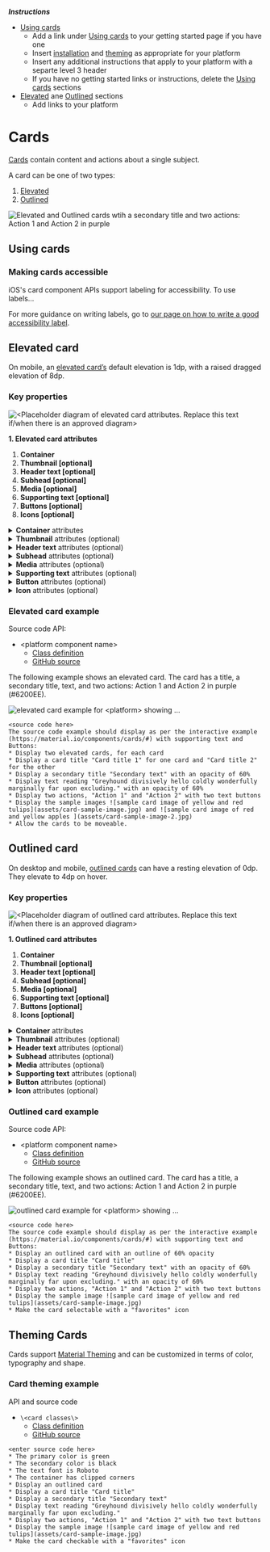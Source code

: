 <!--docs:
title: "Cards"
layout: detail
section: components
excerpt: "<platform> Cards"
ide_version: "<cIDE name> <compatible IDE version and build number>"
material_package_version: "<compatible Material platform package version number>"
iconId:
path: /
api_doc_root:
-->

_**Instructions**_
* [Using cards](#using-cards)
    * Add a link under [Using cards](#using-cards) to your getting started page if you have one
    * Insert [installation](#installation) and [theming](#theming) as appropriate for your platform
    * Insert any additional instructions that apply to your platform with a separte level 3 header
    * If you have no getting started links or instructions, delete the [Using cards](#using-cards) sections
* [Elevated](#elevated-card) ane [Outlined](#outlined-card) sections
    * Add links to your platform 



# Cards

[Cards](https://material.io/components/cards/) contain content and actions about a single subject.

A card can be one of two types:
1. [Elevated](#elevated-card)
1. [Outlined](#outlined-card)

![Elevated and Outlined cards wtih a secondary title and two actions: Action 1 and Action 2 in purple](assets/cards-generic.png) 


## Using cards


### Making cards accessible

iOS's card component APIs support labeling for accessibility. To use labels...

For more guidance on writing labels, go to [our page on how to write a good accessibility label](https://material.io/design/usability/accessibility.html#writing).

## Elevated card
 
On mobile, an [elevated card’s](https://material.io/components/cards/#specs) default elevation is 1dp, with a raised dragged elevation of 8dp.

### Key properties

![\<Placeholder diagram of elevated card attributes. Replace this text if/when there is an approved diagram\>](assets/card-anatomy.png)

**1. Elevated card attributes**

1. **Container** 
2. **Thumbnail [optional]** 
3. **Header text [optional]** 
4. **Subhead [optional]**
5. **Media [optional]** 
6. **Supporting text [optional]** 
7. **Buttons [optional]**
8. **Icons [optional]** 


<details>
<summary><b>Container</b> attributes</summary>
<p>

|  | Attribute | Related method(s) | Default value |
|---|---|---|---|
|Desc. 1 | | | |

</p>
</details>

<details>
<summary><b>Thumbnail</b> attributes (optional)</summary>
<p>

|  | Attribute | Related method(s) | Default value |
|---|---|---|---|
|Desc. 1 | | | |


</p>
</details>

<details>
<summary><b>Header text</b> attributes (optional)</summary>
<p>

|  | Attribute | Related method(s) | Default value |
|---|---|---|---|
|Desc. 1 | | | |


</p>
</details>

<details>
<summary><b>Subhead</b> attributes (optional)</summary>
<p>

|  | Attribute | Related method(s) | Default value |
|---|---|---|---|
|Desc. 1 | | | |


</p>
</details>

<details>
<summary><b>Media</b> attributes (optional)</summary>
<p>

|  | Attribute | Related method(s) | Default value |
|---|---|---|---|
|Desc. 1 | | | |



</p>
</details>

<details>
<summary><b>Supporting text</b> attributes (optional)</summary>
<p>

|  | Attribute | Related method(s) | Default value |
|---|---|---|---|
|Desc. 1 | | | |



</p>
</details>

<details>
<summary><b>Button</b> attributes (optional)</summary>
<p>

|  | Attribute | Related method(s) | Default value |
|---|---|---|---|
|Desc. 1 | | | |



</p>
</details>

<details>
<summary><b>Icon</b> attributes (optional)</summary>
<p>

|  | Attribute | Related method(s) | Default value |
|---|---|---|---|
|Desc. 1 | | | |



</p>
</details>

### Elevated card example

Source code API:
* \<platform component name\>
  * [Class definition](https://)
  * [GitHub source](https://github.com/material-components/)


The following example shows an elevated card. The card has a title, a secondary title, text, and two actions: Action 1 and Action 2 in purple (#6200EE).

<img src="assets/<platform>-elevated-card.png" alt="elevated card example for <platform> showing ...">

```
<source code here>
The source code example should display as per the interactive example (https://material.io/components/cards/#) with supporting text and Buttons:
* Display two elevated cards, for each card
* Display a card title "Card title 1" for one card and "Card title 2" for the other
* Display a secondary title "Secondary text" with an opacity of 60%
* Display text reading "Greyhound divisively hello coldly wonderfully marginally far upon excluding." with an opacity of 60%
* Display two actions, "Action 1" and "Action 2" with two text buttons
* Display the sample images ![sample card image of yellow and red tulips](assets/card-sample-image.jpg) and ![sample card image of red and yellow apples ](assets/card-sample-image-2.jpg)
* Allow the cards to be moveable.
```


## Outlined card
 
On desktop and mobile, [outlined cards](https://material.io/components/cards/#specs) can have a resting elevation of 0dp. They elevate to 4dp on hover.
### Key properties

![\<Placeholder diagram of outlined card  attributes. Replace this text if/when there is an approved diagram\>](assets/card-anatomy.png)

**1. Outlined card attributes**

1. **Container** 
2. **Thumbnail [optional]** 
3. **Header text [optional]** 
4. **Subhead [optional]** 
5. **Media [optional]** 
6. **Supporting text [optional]** 
7. **Buttons [optional]**
8. **Icons [optional]** 

<details>
<summary><b>Container</b> attributes</summary>
<p>

|  | Attribute | Related method(s) | Default value |
|---|---|---|---|
|Desc. 1 | | | |

</p>
</details>

<details>
<summary><b>Thumbnail</b> attributes (optional)</summary>
<p>

|  | Attribute | Related method(s) | Default value |
|---|---|---|---|
|Desc. 1 | | | |

</p>
</details>

<details>
<summary><b>Header text</b> attributes (optional)</summary>
<p>

|  | Attribute | Related method(s) | Default value |
|---|---|---|---|
|Desc. 1 | | | |


</p>
</details>

<details>
<summary><b>Subhead</b> attributes (optional)</summary>
<p>

|  | Attribute | Related method(s) | Default value |
|---|---|---|---|
|Desc. 1 | | | |


</p>
</details>

<details>
<summary><b>Media</b> attributes (optional)</summary>
<p>

|  | Attribute | Related method(s) | Default value |
|---|---|---|---|
|Desc. 1 | | | |


</p>
</details>

<details>

<summary><b>Supporting text</b> attributes (optional)</summary>
<p>
|  | Attribute | Related method(s) | Default value |
|---|---|---|---|
|Desc. 1 | | | |


</p>
</details>

<details>
<summary><b>Button</b> attributes (optional)</summary>
<p>

|  | Attribute | Related method(s) | Default value |
|---|---|---|---|
|Desc. 1 | | | |



</p>
</details>

<details>
<summary><b>Icon</b> attributes (optional)</summary>
<p>

|  | Attribute | Related method(s) | Default value |
|---|---|---|---|
|Desc. 1 | | | |


</p>
</details>


### Outlined card example

Source code API:
* \<platform component name\>
  * [Class definition](https://)
  * [GitHub source](https://github.com/material-components/)


The following example shows an outlined card. The card has a title, a secondary title, text, and two actions: Action 1 and Action 2 in purple (#6200EE).


<img src="assets/<platform>-outlined-card.png" alt="outlined card example for <platform> showing ...">

```
<source code here>
The source code example should display as per the interactive example (https://material.io/components/cards/#) with supporting text and Buttons:
* Display an outlined card with an outline of 60% opacity
* Display a card title "Card title"
* Display a secondary title "Secondary text" with an opacity of 60%
* Display text reading "Greyhound divisively hello coldly wonderfully marginally far upon excluding." with an opacity of 60%
* Display two actions, "Action 1" and "Action 2" with two text buttons
* Display the sample image ![sample card image of yellow and red tulips](assets/card-sample-image.jpg)
* Make the card selectable with a "favorites" icon

```

## Theming Cards

Cards support [Material Theming](https://material.io/components/cards/#theming) and can be customized in terms of color, typography and shape.

### Card theming example

API and source code

* `\<card classes\>`
  * [Class definition](https://)
  * [GitHub source](https://github.com/material-components/)

```
<enter source code here>
* The primary color is green
* The secondary color is black
* The text font is Roboto
* The container has clipped corners
* Display an outlined card 
* Display a card title "Card title"
* Display a secondary title "Secondary text"
* Display text reading "Greyhound divisively hello coldly wonderfully marginally far upon excluding."
* Display two actions, "Action 1" and "Action 2" with two text buttons
* Display the sample image ![sample card image of yellow and red tulips](assets/card-sample-image.jpg)
* Make the card checkable with a "favorites" icon
```
